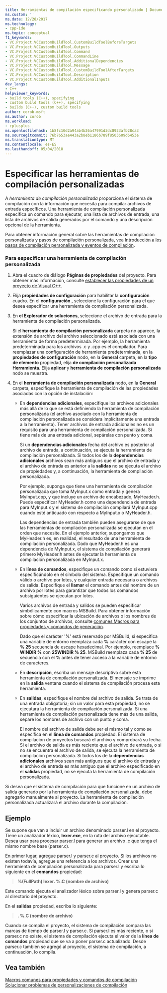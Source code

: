 ```yaml
---
title: Herramientas de compilación especificando personalizado | Documentos de Microsoft
ms.custom: ''
ms.date: 12/28/2017
ms.technology:
- cpp-ide
ms.topic: conceptual
f1_keywords:
- VC.Project.VCCustomBuildTool.CustomBuildToolBeforeTargets
- VC.Project.VCCustomBuildTool.Outputs
- VC.Project.VCCustomBuildTool.Command
- VC.Project.VCCustomBuildTool.CommandLine
- VC.Project.VCCustomBuildTool.AdditionalDependencies
- VC.Project.VCCustomBuildTool.Message
- VC.Project.VCCustomBuildTool.CustomBuildToolAfterTargets
- VC.Project.VCCustomBuildTool.Description
- VC.Project.VCCustomBuildTool.AdditionalInputs
dev_langs:
- C++
helpviewer_keywords:
- build tools (C++), specifying
- custom build tools (C++), specifying
- builds (C++), custom build tools
author: corob-msft
ms.author: corob
ms.workload:
- cplusplus
ms.openlocfilehash: 1b8fc10d2a94ab4b26a47991d3dc8923afb28ca3
ms.sourcegitcommit: 76b7653ae443a2b8eb1186b789f8503609d6453e
ms.translationtype: MT
ms.contentlocale: es-ES
ms.lasthandoff: 05/04/2018
---
```

# <a name="specify-custom-build-tools"></a>Especificar las herramientas de compilación personalizadas

A *herramienta de compilación personalizada* proporciona el sistema de compilación con la información que necesita para compilar archivos de entrada específicos. Una herramienta de compilación personalizada especifica un comando para ejecutar, una lista de archivos de entrada, una lista de archivos de salida generados por el comando y una descripción opcional de la herramienta.

Para obtener información general sobre las herramientas de compilación personalizada y pasos de compilación personalizada, vea [Introducción a los pasos de compilación personalizada y eventos de compilación](../ide/understanding-custom-build-steps-and-build-events.md).

### <a name="to-specify-a-custom-build-tool"></a>Para especificar una herramienta de compilación personalizada

1. Abra el cuadro de diálogo **Páginas de propiedades** del proyecto. Para obtener más información, consulte [establecer las propiedades de un proyecto de Visual C++](../ide/working-with-project-properties.md).

1. Elija **propiedades de configuración** para habilitar la **configuración** cuadro. En el **configuración** , seleccione la configuración para el que desea especificar una herramienta de compilación personalizada.

1. En **el Explorador de soluciones**, seleccione el archivo de entrada para la herramienta de compilación personalizada.

   Si el **herramienta de compilación personalizada** carpeta no aparece, la extensión de archivo del archivo seleccionado está asociada con una herramienta de forma predeterminada. Por ejemplo, la herramienta predeterminada para los archivos .c y .cpp es el compilador. Para reemplazar una configuración de herramienta predeterminada, en la **propiedades de configuración** nodo, en la **General** carpeta, en la **tipo de elemento** propiedad, elija **de compilación personalizada Herramienta**. Elija **aplicar** y **herramienta de compilación personalizada** nodo se muestra.

1. En el **herramienta de compilación personalizada** nodo, en la **General** carpeta, especifique la herramienta de compilación de las propiedades asociadas con la opción de instalación:

   - En **dependencias adicionales**, especifique los archivos adicionales más allá de lo que se está definiendo la herramienta de compilación personalizada (el archivo asociado con la herramienta de compilación personalizada se considera implícitamente una entrada a la herramienta). Tener archivos de entrada adicionales no es un requisito para una herramienta de compilación personalizada. Si tiene más de una entrada adicional, sepárelas con punto y coma.

      Si un **dependencias adicionales** fecha del archivo es posterior al archivo de entrada, a continuación, se ejecuta la herramienta de compilación personalizada. Si todos los de la **dependencias adicionales** archivos sean más antiguos que el archivo de entrada y el archivo de entrada es anterior a la **salidas** no se ejecuta el archivo de propiedades y, a continuación, la herramienta de compilación personalizada.

      Por ejemplo, suponga que tiene una herramienta de compilación personalizada que toma MyInput.x como entrada y genera MyInput.cpp, y que incluye un archivo de encabezado, MyHeader.h. Puede especificar MyHeader.h como una dependencia de entrada para MyInput.x y el sistema de compilación compilará MyInput.cpp cuando esté anticuado con respecto a MyInput.x o MyHeader.h.

      Las dependencias de entrada también pueden asegurarse de que las herramientas de compilación personalizada se ejecutan en el orden que necesite. En el ejemplo anterior, supongamos que MyHeader.h es, en realidad, el resultado de una herramienta de compilación personalizada. Dado que MyHeader.h es una dependencia de MyInput.x, el sistema de compilación generará primero MyHeader.h antes de ejecutar la herramienta de compilación personalizada en MyInput.x.

   - En **línea de comandos**, especifique un comando como si estuviera especificándolo en el símbolo del sistema. Especifique un comando válido o archivo por lotes, y cualquier entrada necesaria o archivos de salida. Especifique el **llamar** el comando antes del nombre de un archivo por lotes para garantizar que todos los comandos subsiguientes se ejecutan por lotes.

      Varios archivos de entrada y salidos se pueden especificar simbólicamente con macros MSBuild. Para obtener información sobre cómo especificar la ubicación de archivos o los nombres de los conjuntos de archivos, consulte [comunes Macros para propiedades y comandos de generación](../ide/common-macros-for-build-commands-and-properties.md).

      Dado que el carácter '%' está reservado por MSBuild, si especifica una variable de entorno reemplaza cada **%** carácter con escape la **% 25** secuencia de escape hexadecimal. Por ejemplo, reemplace **% WINDIR %** con **25WINDIR % 25**. MSBuild reemplaza cada **% 25** de secuencia con el **%** antes de tener acceso a la variable de entorno de caracteres.

   - En **descripción**, escriba un mensaje descriptivo sobre esta herramienta de compilación personalizada. El mensaje se imprime en la **salida** ventana cuando el sistema de compilación procesa esta herramienta.

   - En **salidas**, especifique el nombre del archivo de salida. Se trata de una entrada obligatoria; sin un valor para esta propiedad, no se ejecutará la herramienta de compilación personalizada. Si una herramienta de compilación personalizada tiene más de una salida, separe los nombres de archivo con un punto y coma.

      El nombre del archivo de salida debe ser el mismo tal y como se especifica en el **línea de comandos** propiedad. El sistema de compilación de proyectos buscará el archivo y comprobará su fecha. Si el archivo de salida es más reciente que el archivo de entrada, o si no se encuentra el archivo de salida, se ejecuta la herramienta de compilación personalizada. Si todos los de la **dependencias adicionales** archivos sean más antiguos que el archivo de entrada y el archivo de entrada es más antiguo que el archivo especificado en el **salidas** propiedad, no se ejecuta la herramienta de compilación personalizada.

Si desea que el sistema de compilación para que funcione en un archivo de salida generado por la herramienta de compilación personalizada, debe agregarlo manualmente al proyecto. La herramienta de compilación personalizada actualizará el archivo durante la compilación.

## <a name="example"></a>Ejemplo

Se supone que van a incluir un archivo denominado parser.l en el proyecto. Tiene un analizador léxico, **lexer.exe**, en la ruta del archivo ejecutable. Desea usar para procesar parser.l para generar un archivo .c que tenga el mismo nombre base (parser.c).

En primer lugar, agregue parser.l y parser.c al proyecto. Si los archivos no existen todavía, agregue una referencia a los archivos. Crear una herramienta de compilación personalizada para parser.l y escriba lo siguiente en el **comandos** propiedad:

> **%(FullPath) lexer. \%.C (nombre de archivo)**

Este comando ejecuta el analizador léxico sobre parser.l y genera parser.c al directorio del proyecto.

En el **salidas** propiedad, escriba lo siguiente:

> **. \%.C (nombre de archivo)**

Cuando se compila el proyecto, el sistema de compilación compara las marcas de tiempo de parser.l y parser.c. Si parser.l es más reciente, o si parser.c no existe, el sistema de compilación ejecuta el valor de la **línea de comandos** propiedad que se va a poner parser.c actualizado. Desde parser.c también se agregó al proyecto, el sistema de compilación, a continuación, lo compila.

## <a name="see-also"></a>Vea también

[Macros comunes para propiedades y comandos de compilación](../ide/common-macros-for-build-commands-and-properties.md)  
[Solucionar problemas de personalizaciones de compilación](../ide/troubleshooting-build-customizations.md)  
